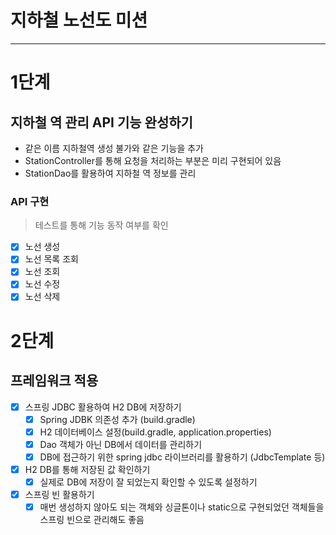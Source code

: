 # 지하철 노선도 미션

<hr>

# 1단계

## 지하철 역 관리 API 기능 완성하기

* 같은 이름 지하철역 생성 불가와 같은 기능을 추가
* StationController를 통해 요청을 처리하는 부분은 미리 구현되어 있음
* StationDao를 활용하여 지하철 역 정보를 관리

### API 구현

> 테스트를 통해 기능 동작 여부를 확인

* [x] 노선 생성
* [x] 노선 목록 조회
* [x] 노선 조회
* [x] 노선 수정
* [x] 노선 삭제

# 2단계

## 프레임워크 적용

* [x] 스프링 JDBC 활용하여 H2 DB에 저장하기
    * [x] Spring JDBK 의존성 추가 (build.gradle)
    * [x] H2 데이터베이스 설정(build.gradle, application.properties)
    * [x] Dao 객체가 아닌 DB에서 데이터를 관리하기
    * [x] DB에 접근하기 위한 spring jdbc 라이브러리를 활용하기 (JdbcTemplate 등)
* [x]  H2 DB를 통해 저장된 값 확인하기
    * [x] 실제로 DB에 저장이 잘 되었는지 확인할 수 있도록 설정하기
* [x]  스프링 빈 활용하기
    * [x] 매번 생성하지 않아도 되는 객체와 싱글톤이나 static으로 구현되었던 객체들을 스프링 빈으로 관리해도 좋음